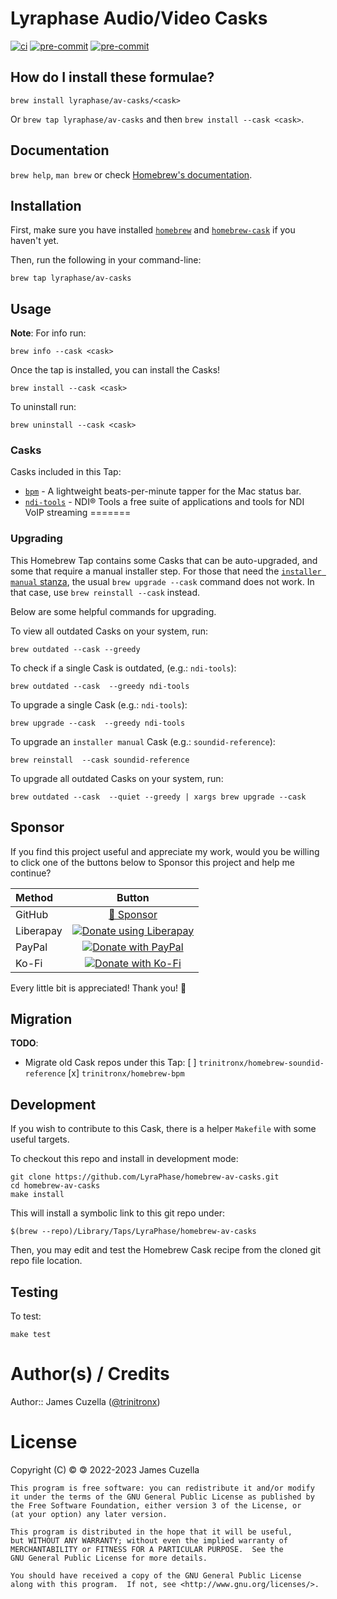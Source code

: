 <!-- markdownlint-configure-file
{
  "required-headings": {
    "headings": [
      "# Lyraphase Audio/Video Casks",
      "*",
      "## How do I install these formulae?",
      "*",
      "## Documentation",
      "*",
      "## Installation",
      "*",
      "## Usage",
      "*",
      "### Casks",
      "*",
      "### Upgrading",
      "*",
      "## Sponsor",
      "*",
      "## Migration",
      "*",
      "## Development",
      "*",
      "## Testing",
      "*",
      "# Author(s) / Credits",
      "*"
    ]
  }
}
-->

# Lyraphase Audio/Video Casks

[![ci](https://github.com/LyraPhase/homebrew-soundid-reference/actions/workflows/ci.yml/badge.svg)](https://github.com/LyraPhase/homebrew-soundid-reference/actions/workflows/ci.yml)
[![pre-commit](https://img.shields.io/badge/pre--commit-enabled-brightgreen?logo=pre-commit&logoColor=white)](https://github.com/pre-commit/pre-commit)
[![pre-commit](https://github.com/LyraPhase/homebrew-soundid-reference/actions/workflows/pre-commit.yml/badge.svg)](https://github.com/LyraPhase/homebrew-soundid-reference/actions/workflows/pre-commit.yml)

## How do I install these formulae?

`brew install lyraphase/av-casks/<cask>`

Or `brew tap lyraphase/av-casks` and then `brew install --cask <cask>`.

## Documentation

`brew help`, `man brew` or check [Homebrew's documentation](https://docs.brew.sh).

## Installation

First, make sure you have installed [`homebrew`](https://brew.sh) and
[`homebrew-cask`](http://caskroom.io/) if you haven't yet.

Then, run the following in your command-line:

    brew tap lyraphase/av-casks

## Usage

**Note**: For info run:

    brew info --cask <cask>

Once the tap is installed, you can install the Casks!

    brew install --cask <cask>

To uninstall run:

    brew uninstall --cask <cask>

### Casks

Casks included in this Tap:

- [`bpm`][bpm] - A lightweight beats-per-minute tapper for the Mac status bar.
- [`ndi-tools`][ndi-tools] -  NDI® Tools a free suite of applications and tools for NDI VoIP streaming
=======
### Upgrading

This Homebrew Tap contains some Casks that can be auto-upgraded, and some that
require a manual installer step.  For those that need the [`installer manual`
stanza][1], the usual `brew upgrade --cask` command does not work.  In that
case, use `brew reinstall --cask` instead.

Below are some helpful commands for upgrading.

To view all outdated Casks on your system, run:

    brew outdated --cask --greedy

To check if a single Cask is outdated, (e.g.: `ndi-tools`):

    brew outdated --cask  --greedy ndi-tools

To upgrade a single Cask (e.g.: `ndi-tools`):

    brew upgrade --cask  --greedy ndi-tools

To upgrade an `installer manual` Cask (e.g.: `soundid-reference`):

    brew reinstall  --cask soundid-reference

To upgrade all outdated Casks on your system, run:

    brew outdated --cask  --quiet --greedy | xargs brew upgrade --cask

## Sponsor

If you find this project useful and appreciate my work,
would you be willing to click one of the buttons below to Sponsor this project
and help me continue?

<!-- markdownlint-disable MD013  -->
| Method   | Button                                                                                                                 |
| :------- | :--------------------------------------------------------------------------------------------------------------------: |
| GitHub   | [💖 Sponsor](https://github.com/sponsors/trinitronx)                                                                   |
| Liberapay| [![Donate using Liberapay](https://liberapay.com/assets/widgets/donate.svg)](https://liberapay.com/trinitronx/donate)  |
| PayPal   | [![Donate with PayPal](https://www.paypalobjects.com/en_US/i/btn/btn_donateCC_LG.gif)](https://paypal.me/JamesCuzella) |
| Ko-Fi    | [![Donate with Ko-Fi](https://ko-fi.com/img/githubbutton_sm.svg)](https://ko-fi.com/trinitronx)                        |
<!-- markdownlint-enable MD013  -->

Every little bit is appreciated! Thank you! 🙏

## Migration

**TODO**:

- Migrate old Cask repos under this Tap:
  [ ] `trinitronx/homebrew-soundid-reference`
  [x] `trinitronx/homebrew-bpm`

## Development

If you wish to contribute to this Cask, there is a helper `Makefile` with some
useful targets.

To checkout this repo and install in development mode:

    git clone https://github.com/LyraPhase/homebrew-av-casks.git
    cd homebrew-av-casks
    make install

This will install a symbolic link to this git repo under:

    $(brew --repo)/Library/Taps/LyraPhase/homebrew-av-casks

Then, you may edit and test the Homebrew Cask recipe from the cloned git repo
file location.

## Testing

To test:

    make test

# Author(s) / Credits

Author:: James Cuzella ([@trinitronx][keybase-id])

# License

Copyright (C) © 🄯  2022-2023 James Cuzella

    This program is free software: you can redistribute it and/or modify
    it under the terms of the GNU General Public License as published by
    the Free Software Foundation, either version 3 of the License, or
    (at your option) any later version.

    This program is distributed in the hope that it will be useful,
    but WITHOUT ANY WARRANTY; without even the implied warranty of
    MERCHANTABILITY or FITNESS FOR A PARTICULAR PURPOSE.  See the
    GNU General Public License for more details.

    You should have received a copy of the GNU General Public License
    along with this program.  If not, see <http://www.gnu.org/licenses/>.

[keybase-id]: https://gist.github.com/trinitronx/aee110cbdf55e67185dc44272784e694
[1]: https://docs.brew.sh/Cask-Cookbook#stanza-installer
[bpm]: https://github.com/bencmbrook/bpm
[ndi-tools]: https://www.ndi.tv/tools/
